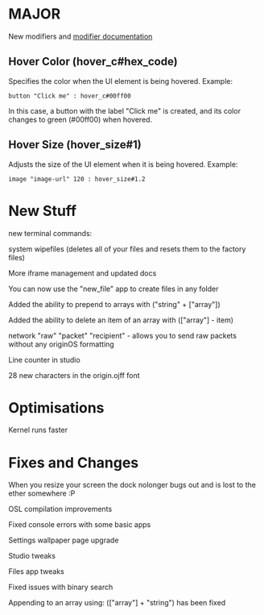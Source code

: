 # MAJOR

New modifiers and [modifier documentation](https://github.com/Mistium/Origin-OS/wiki/OSL-%E2%80%90-Modifiers)

## Hover Color (hover_c#hex_code)
Specifies the color when the UI element is being hovered.
Example:
```
button "Click me" : hover_c#00ff00
```

In this case, a button with the label "Click me" is created, and its color changes to green (#00ff00) when hovered.

## Hover Size (hover_size#1)
Adjusts the size of the UI element when it is being hovered.
Example:
```
image "image-url" 120 : hover_size#1.2
```

# New Stuff

new terminal commands:

system wipefiles (deletes all of your files and resets them to the factory files)

More iframe management and updated docs

You can now use the "new_file" app to create files in any folder

Added the ability to prepend to arrays with ("string" + ["array"])

Added the ability to delete an item of an array with (["array"] - item)

network "raw" "packet" "recipient" - allows you to send raw packets without any originOS formatting

Line counter in studio

28 new characters in the origin.ojff font


# Optimisations

Kernel runs faster


# Fixes and Changes

When you resize your screen the dock nolonger bugs out and is lost to the ether somewhere :P

OSL compilation improvements

Fixed console errors with some basic apps

Settings wallpaper page upgrade

Studio tweaks

Files app tweaks

Fixed issues with binary search

Appending to an array using: (["array"] + "string") has been fixed
